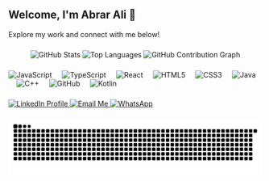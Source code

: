 <h2 align="left">Welcome, I'm Abrar Ali 👋</h2>

<p>Explore my work and connect with me below!</p>

###

<div align="center">
  <img src="https://github-readme-stats.vercel.app/api?username=AbrarAli-SE&hide_title=true&hide_rank=false&show_icons=true&include_all_commits=true&count_private=true&disable_animations=false&theme=radical&locale=en&hide_border=true" height="150" alt="GitHub Stats" />
  <img src="https://github-readme-stats.vercel.app/api/top-langs?username=AbrarAli-SE&locale=en&hide_title=false&layout=compact&card_width=320&langs_count=8&theme=radical&hide_border=true&custom_title=Technologies%20I%20Work%20With" height="150" alt="Top Languages" />
  <img src="https://github-readme-activity-graph.vercel.app/graph?username=AbrarAli-SE&theme=redical&area=true&hide_border=true&hide_title=false&custom_title=My%20Contribution%20Graph" height="150" alt="GitHub Contribution Graph" />
</div>

###

<div align="left">
  <img src="https://cdn.simpleicons.org/javascript/F7DF1E" height="30" alt="JavaScript" />
  <img width="12" />
  <img src="https://cdn.simpleicons.org/typescript/3178C6" height="30" alt="TypeScript" />
  <img width="12" />
  <img src="https://cdn.simpleicons.org/react/61DAFB" height="30" alt="React" />
  <img width="12" />
  <img src="https://cdn.simpleicons.org/html5/E34F26" height="30" alt="HTML5" />
  <img width="12" />
  <img src="https://cdn.simpleicons.org/css3/1572B6" height="30" alt="CSS3" />
  <img width="12" />
  <img src="https://skillicons.dev/icons?i=java" height="30" alt="Java" />
  <img width="12" />
  <img src="https://cdn.simpleicons.org/c++/00599C" height="30" alt="C++" />
  <img width="12" />
  <img src="https://skillicons.dev/icons?i=github" height="30" alt="GitHub" />
  <img width="12" />
  <img src="https://skillicons.dev/icons?i=kotlin" height="30" alt="Kotlin" />
</div>

###

<div align="left">
  <a href="https://www.linkedin.com/in/abrar-ali-se" target="_blank">
    <img src="https://img.shields.io/static/v1?message=LinkedIn&logo=linkedin&label=&color=0077B5&logoColor=white&labelColor=&style=flat" height="35" alt="LinkedIn Profile" />
  </a>
  <a href="mailto:abrarali.se@gmail.com" target="_blank">
    <img src="https://img.shields.io/static/v1?message=Gmail&logo=gmail&label=&color=D14836&logoColor=white&labelColor=&style=flat" height="35" alt="Email Me" />
  </a>
  <a href="https://wa.me/923411193641" target="_blank">
    <img src="https://img.shields.io/static/v1?message=WhatsApp&logo=whatsapp&label=&color=25D366&logoColor=white&labelColor=&style=flat" height="35" alt="WhatsApp" />
  </a>
</div>

###

<img src="https://raw.githubusercontent.com/AbrarAli-SE/AbrarAli-SE/output/snake.svg" alt="GitHub Contribution Snake Animation" />

###
